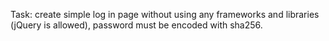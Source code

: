 Task: create simple log in page without using any frameworks and libraries (jQuery is allowed), password must be encoded with sha256.